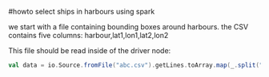 #howto select ships in harbours using spark

we start with a file containing bounding boxes around harbours. the CSV contains five columns: harbour,lat1,lon1,lat2,lon2

This file should be read inside of the driver node:

```scala
val data = io.Source.fromFile("abc.csv").getLines.toArray.map(_.split(","))
```


